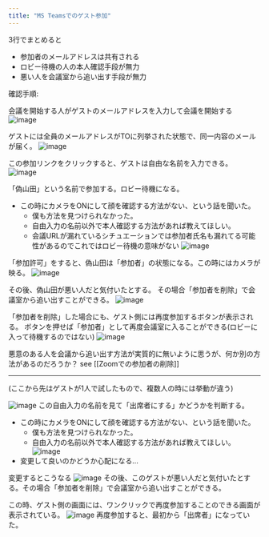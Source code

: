 ```yaml
---
title: "MS Teamsでのゲスト参加"
---
```


3行でまとめると
- 参加者のメールアドレスは共有される
- ロビー待機の人の本人確認手段が無力
- 悪い人を会議室から追い出す手段が無力

確認手順:

会議を開始する人がゲストのメールアドレスを入力して会議を開始する
![image](https://gyazo.com/d55bec0953283c127bbcb4f271b883c3/thumb/1000)

ゲストには全員のメールアドレスがTOに列挙された状態で、同一内容のメールが届く。
![image](https://gyazo.com/9d7fb0a8350d9e70ccb6cf649f8106f1/thumb/1000)

この参加リンクをクリックすると、ゲストは自由な名前を入力できる。
![image](https://gyazo.com/a105213ab7d1dd2bbfad9548801c7f85/thumb/1000)

「偽山田」という名前で参加する。ロビー待機になる。
- この時にカメラをONにして顔を確認する方法がない、という話を聞いた。
    - 僕も方法を見つけられなかった。
    - 自由入力の名前以外で本人確認する方法があれば教えてほしい。
    - 会議URLが漏れているシチュエーションでは参加者氏名も漏れてる可能性があるのでこれではロビー待機の意味がない
![image](https://gyazo.com/804fe684d20772743ee38daa4af01b0f/thumb/1000)

「参加許可」をすると、偽山田は「参加者」の状態になる。この時にはカメラが映る。
![image](https://gyazo.com/2156a5695bd0920849f6e50b549e8535/thumb/1000)

その後、偽山田が悪い人だと気付いたとする。
その場合「参加者を削除」で会議室から追い出すことができる。
![image](https://gyazo.com/e384b7bd899c0a7b37c992de398bb96b/thumb/1000)

「参加者を削除」した場合にも、ゲスト側には再度参加するボタンが表示される。
ボタンを押せば「参加者」として再度会議室に入ることができる(ロビーに入って待機するのではない)
![image](https://gyazo.com/df25e0db60274b953fbdca15925d9350/thumb/1000)

悪意のある人を会議から追い出す方法が実質的に無いように思うが、何か別の方法があるのだろうか？
see [[Zoomでの参加者の削除]]

---
(ここから先はゲストが1人で試したもので、複数人の時には挙動が違う)

![image](https://gyazo.com/433ca6fc4fa0227fa96e5c6ca072f01d/thumb/1000)
この自由入力の名前を見て「出席者にする」かどうかを判断する。
- この時にカメラをONにして顔を確認する方法がない、という話を聞いた。
    - 僕も方法を見つけられなかった。
    - 自由入力の名前以外で本人確認する方法があれば教えてほしい。
![image](https://gyazo.com/9ac50a738631a1eef27c602ecef9fbf7/thumb/1000)
- 変更して良いのかどうか心配になる…

変更するとこうなる
![image](https://gyazo.com/36a03d7b5463d35e495c87ce00e36a92/thumb/1000)
その後、このゲストが悪い人だと気付いたとする。その場合「参加者を削除」で会議室から追い出すことができる。

この時、ゲスト側の画面には、ワンクリックで再度参加することのできる画面が表示されている。
![image](https://gyazo.com/10d86fc6cf0948f96571d27e782dd73a/thumb/1000)
再度参加すると、最初から「出席者」になっていた。

